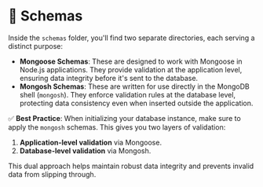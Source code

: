# 📁 Schemas

Inside the `schemas` folder, you'll find two separate directories, each serving a distinct purpose:

- **Mongoose Schemas**: These are designed to work with Mongoose in Node.js applications. They provide validation at the application level, ensuring data integrity before it's sent to the database.
- **Mongosh Schemas**: These are written for use directly in the MongoDB shell (`mongosh`). They enforce validation rules at the database level, protecting data consistency even when inserted outside the application.

✅ **Best Practice**: When initializing your database instance, make sure to apply the `mongosh` schemas. This gives you two layers of validation:

1. **Application-level validation** via Mongoose.
2. **Database-level validation** via Mongosh.

This dual approach helps maintain robust data integrity and prevents invalid data from slipping through.
